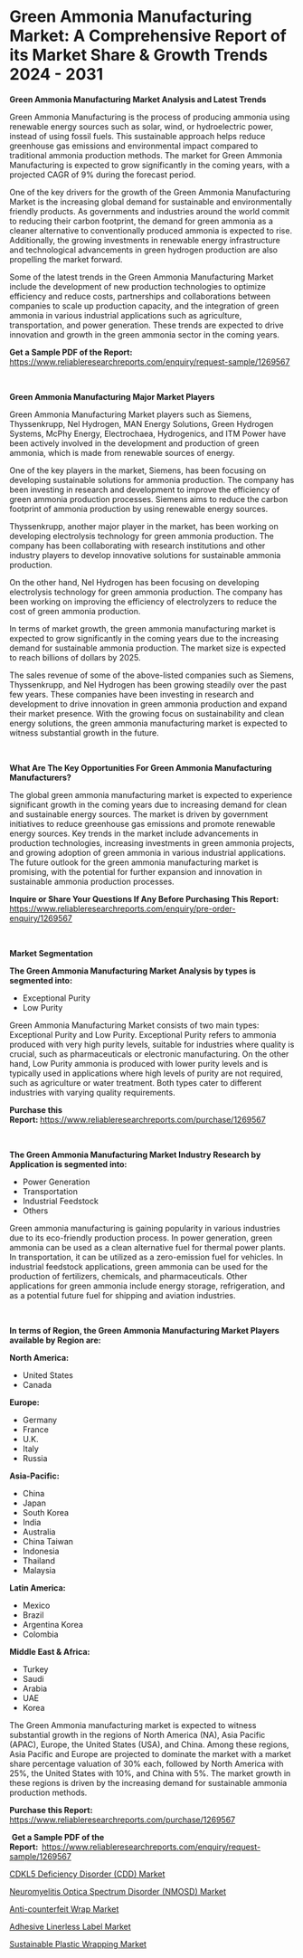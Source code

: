 <p><h1>Green Ammonia Manufacturing Market: A Comprehensive Report of its Market Share & Growth Trends 2024 - 2031</h1></p><p><strong>Green Ammonia Manufacturing Market Analysis and Latest Trends</strong></p>
<p><p>Green Ammonia Manufacturing is the process of producing ammonia using renewable energy sources such as solar, wind, or hydroelectric power, instead of using fossil fuels. This sustainable approach helps reduce greenhouse gas emissions and environmental impact compared to traditional ammonia production methods. The market for Green Ammonia Manufacturing is expected to grow significantly in the coming years, with a projected CAGR of 9% during the forecast period.</p><p>One of the key drivers for the growth of the Green Ammonia Manufacturing Market is the increasing global demand for sustainable and environmentally friendly products. As governments and industries around the world commit to reducing their carbon footprint, the demand for green ammonia as a cleaner alternative to conventionally produced ammonia is expected to rise. Additionally, the growing investments in renewable energy infrastructure and technological advancements in green hydrogen production are also propelling the market forward.</p><p>Some of the latest trends in the Green Ammonia Manufacturing Market include the development of new production technologies to optimize efficiency and reduce costs, partnerships and collaborations between companies to scale up production capacity, and the integration of green ammonia in various industrial applications such as agriculture, transportation, and power generation. These trends are expected to drive innovation and growth in the green ammonia sector in the coming years.</p></p>
<p><strong>Get a Sample PDF of the Report:&nbsp;</strong> <a href="https://www.reliableresearchreports.com/enquiry/request-sample/1269567">https://www.reliableresearchreports.com/enquiry/request-sample/1269567</a></p>
<p>&nbsp;</p>
<p><strong>Green Ammonia Manufacturing Major Market Players</strong></p>
<p><p>Green Ammonia Manufacturing Market players such as Siemens, Thyssenkrupp, Nel Hydrogen, MAN Energy Solutions, Green Hydrogen Systems, McPhy Energy, Electrochaea, Hydrogenics, and ITM Power have been actively involved in the development and production of green ammonia, which is made from renewable sources of energy.</p><p>One of the key players in the market, Siemens, has been focusing on developing sustainable solutions for ammonia production. The company has been investing in research and development to improve the efficiency of green ammonia production processes. Siemens aims to reduce the carbon footprint of ammonia production by using renewable energy sources.</p><p>Thyssenkrupp, another major player in the market, has been working on developing electrolysis technology for green ammonia production. The company has been collaborating with research institutions and other industry players to develop innovative solutions for sustainable ammonia production.</p><p>On the other hand, Nel Hydrogen has been focusing on developing electrolysis technology for green ammonia production. The company has been working on improving the efficiency of electrolyzers to reduce the cost of green ammonia production.</p><p>In terms of market growth, the green ammonia manufacturing market is expected to grow significantly in the coming years due to the increasing demand for sustainable ammonia production. The market size is expected to reach billions of dollars by 2025.</p><p>The sales revenue of some of the above-listed companies such as Siemens, Thyssenkrupp, and Nel Hydrogen has been growing steadily over the past few years. These companies have been investing in research and development to drive innovation in green ammonia production and expand their market presence. With the growing focus on sustainability and clean energy solutions, the green ammonia manufacturing market is expected to witness substantial growth in the future.</p></p>
<p>&nbsp;</p>
<p><strong>What Are The Key Opportunities For Green Ammonia Manufacturing Manufacturers?</strong></p>
<p><p>The global green ammonia manufacturing market is expected to experience significant growth in the coming years due to increasing demand for clean and sustainable energy sources. The market is driven by government initiatives to reduce greenhouse gas emissions and promote renewable energy sources. Key trends in the market include advancements in production technologies, increasing investments in green ammonia projects, and growing adoption of green ammonia in various industrial applications. The future outlook for the green ammonia manufacturing market is promising, with the potential for further expansion and innovation in sustainable ammonia production processes.</p></p>
<p><strong>Inquire or Share Your Questions If Any Before Purchasing This Report:</strong> <a href="https://www.reliableresearchreports.com/enquiry/pre-order-enquiry/1269567">https://www.reliableresearchreports.com/enquiry/pre-order-enquiry/1269567</a></p>
<p>&nbsp;</p>
<p><strong>Market Segmentation</strong></p>
<p><strong>The Green Ammonia Manufacturing Market Analysis by types is segmented into:</strong></p>
<p><ul><li>Exceptional Purity</li><li>Low Purity</li></ul></p>
<p><p>Green Ammonia Manufacturing Market consists of two main types: Exceptional Purity and Low Purity. Exceptional Purity refers to ammonia produced with very high purity levels, suitable for industries where quality is crucial, such as pharmaceuticals or electronic manufacturing. On the other hand, Low Purity ammonia is produced with lower purity levels and is typically used in applications where high levels of purity are not required, such as agriculture or water treatment. Both types cater to different industries with varying quality requirements.</p></p>
<p><strong>Purchase this Report:&nbsp;</strong><a href="https://www.reliableresearchreports.com/purchase/1269567">https://www.reliableresearchreports.com/purchase/1269567</a></p>
<p>&nbsp;</p>
<p><strong>The Green Ammonia Manufacturing Market Industry Research by Application is segmented into:</strong></p>
<p><ul><li>Power Generation</li><li>Transportation</li><li>Industrial Feedstock</li><li>Others</li></ul></p>
<p><p>Green ammonia manufacturing is gaining popularity in various industries due to its eco-friendly production process. In power generation, green ammonia can be used as a clean alternative fuel for thermal power plants. In transportation, it can be utilized as a zero-emission fuel for vehicles. In industrial feedstock applications, green ammonia can be used for the production of fertilizers, chemicals, and pharmaceuticals. Other applications for green ammonia include energy storage, refrigeration, and as a potential future fuel for shipping and aviation industries.</p></p>
<p>&nbsp;</p>
<p><strong>In terms of Region, the Green Ammonia Manufacturing Market Players available by Region are:</strong></p>
<p>
    <p> <strong> North America: </strong>
        <ul>
            <li>United States</li>
            <li>Canada</li>
        </ul>
        </p> 
    <p> <strong> Europe: </strong>
        <ul>
            <li>Germany</li>
            <li>France</li>
            <li>U.K.</li>
            <li>Italy</li>
            <li>Russia</li>
        </ul>
        </p> 
    <p> <strong> Asia-Pacific: </strong>
        <ul>
            <li>China</li>
            <li>Japan</li>
            <li>South Korea</li>
            <li>India</li>
            <li>Australia</li>
            <li>China Taiwan</li>
            <li>Indonesia</li>
            <li>Thailand</li>
            <li>Malaysia</li>
        </ul>
        </p> 
    <p> <strong> Latin America: </strong>
        <ul>
            <li>Mexico</li>
            <li>Brazil</li>
            <li>Argentina Korea</li>
            <li>Colombia</li>
        </ul>
        </p> 
    <p> <strong> Middle East & Africa: </strong>
        <ul>
            <li>Turkey</li>
            <li>Saudi</li>
            <li>Arabia</li>
            <li>UAE</li>
            <li>Korea</li>
        </ul>
    </p>
    </p>
<p><p>The Green Ammonia manufacturing market is expected to witness substantial growth in the regions of North America (NA), Asia Pacific (APAC), Europe, the United States (USA), and China. Among these regions, Asia Pacific and Europe are projected to dominate the market with a market share percentage valuation of 30% each, followed by North America with 25%, the United States with 10%, and China with 5%. The market growth in these regions is driven by the increasing demand for sustainable ammonia production methods.</p></p>
<p><strong>Purchase this Report: </strong><a href="https://www.reliableresearchreports.com/purchase/1269567">https://www.reliableresearchreports.com/purchase/1269567</a></p>
<p>&nbsp;<strong>Get a Sample PDF of the Report:&nbsp;&nbsp;</strong><a href="https://www.reliableresearchreports.com/enquiry/request-sample/1269567">https://www.reliableresearchreports.com/enquiry/request-sample/1269567</a></p>
<p><strong></strong></p>
<p><p><a href="https://issuu.com/reportprime-2/docs/cdkl5-deficiency-disorder-cdd-market-size-2030.ppt">CDKL5 Deficiency Disorder (CDD) Market</a></p><p><a href="https://issuu.com/reportprime-2/docs/neuromyelitis-optica-spectrum-disorder-nmosd-marke">Neuromyelitis Optica Spectrum Disorder (NMOSD) Market</a></p><p><a href="https://github.com/NorbertYates/Market-Research-Report-List-3/blob/main/anti-counterfeit-wrap-market.md">Anti-counterfeit Wrap Market</a></p><p><a href="https://github.com/globismark/Market-Research-Report-List-2/blob/main/adhesive-linerless-label-market.md">Adhesive Linerless Label Market</a></p><p><a href="https://github.com/prosalinda88/Market-Research-Report-List-3/blob/main/sustainable-plastic-wrapping-market.md">Sustainable Plastic Wrapping Market</a></p></p>